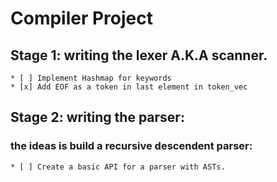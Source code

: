 # Compiler Project

## Stage 1: writing the lexer A.K.A scanner.
    * [ ] Implement Hashmap for keywords
    * [x] Add EOF as a token in last element in token_vec
## Stage 2: writing the parser:
### the ideas is build a recursive descendent parser:
    * [ ] Create a basic API for a parser with ASTs.
